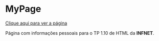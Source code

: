 # MyPage

[Clique aqui para ver a página](https://LeonardoLima01.github.io/MyPage/)

Página com informações pessoais para o TP 1.10 de HTML da **INFNET**.
